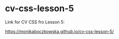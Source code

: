 # cv-css-lesson-5

Link for CV CSS fro Lesson 5:

https://monikaboczkowska.github.io/cv-css-lesson-5/
